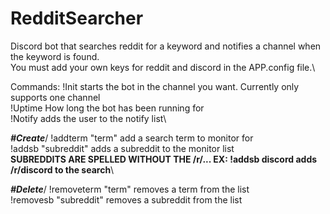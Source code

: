# RedditSearcher
Discord bot that searches reddit for a keyword and notifies a channel when the keyword is found.\
You must add your own keys for reddit and discord in the APP.config file.\


Commands:
!Init starts the bot in the channel you want. Currently only supports one channel\
!Uptime How long the bot has been running for\
!Notify adds the user to the notify list\

***#Create***/
!addterm "term" add a search term to monitor for\
!addsb "subreddit" adds a subreddit to the monitor list\
**SUBREDDITS ARE SPELLED WITHOUT THE /r/... EX: !addsb discord adds /r/discord to the search**\

***#Delete***/
!removeterm "term" removes a term from the list\
!removesb "subreddit" removes a subreddit from the list

